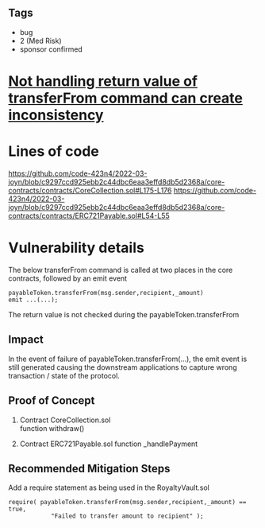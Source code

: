 ## Tags

- bug
- 2 (Med Risk)
- sponsor confirmed

# [Not handling return value of transferFrom command can create inconsistency](https://github.com/code-423n4/2022-03-joyn-findings/issues/81) 

# Lines of code

https://github.com/code-423n4/2022-03-joyn/blob/c9297ccd925ebb2c44dbc6eaa3effd8db5d2368a/core-contracts/contracts/CoreCollection.sol#L175-L176
https://github.com/code-423n4/2022-03-joyn/blob/c9297ccd925ebb2c44dbc6eaa3effd8db5d2368a/core-contracts/contracts/ERC721Payable.sol#L54-L55


# Vulnerability details

The below transferFrom command is called at two places in the core contracts, followed by an emit event
```
payableToken.transferFrom(msg.sender,recipient,_amount)
emit ...(...);
```
The return value is not checked during the payableToken.transferFrom

## Impact
In the event of failure of payableToken.transferFrom(...), the emit event is still generated causing the downstream applications to capture
wrong transaction / state of the protocol.

## Proof of Concept
1. Contract CoreCollection.sol  
   function withdraw()

2. Contract ERC721Payable.sol
   function _handlePayment


## Recommended Mitigation Steps
Add a require statement as being used in the RoyaltyVault.sol
```
require( payableToken.transferFrom(msg.sender,recipient,_amount) == true,
            "Failed to transfer amount to recipient" );
```

